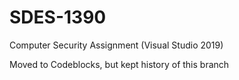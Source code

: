 # SDES-1390
Computer Security Assignment (Visual Studio 2019)

Moved to Codeblocks, but kept history of this branch
